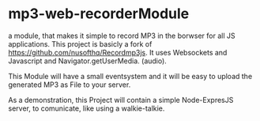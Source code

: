 # mp3-web-recorderModule
a module, that makes it simple to record MP3 in the borwser for all JS applications.
This project is basicly a fork of https://github.com/nusofthq/Recordmp3js.
It uses Websockets and Javascript and Navigator.getUserMedia. (audio).

This Module will have a small eventsystem and it will be easy to upload the generated MP3 as File to your server.


As a demonstration, this Project will contain a simple Node-ExpresJS server, to comunicate, like using a walkie-talkie.
